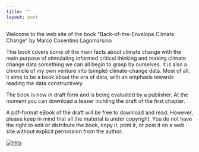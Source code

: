 ```yaml
---
title: ""
layout: post
---
```


Welcome to the web site of the book "Back-of-the-Envelope Climate Change"
by Marco Cosentino Lagomarsino

This book covers some of the main facts about climate change with the main purpose of stimulating informed critical thinking and making climate change data something we can all begin to grasp by ourselves. It is also a chronicle of my own venture into (simple) climate-change data. Most of all, it aims to be a book about the era of data, with an emphasis towards reading the data constructively.

The book is now in draft form and is being evaluated by a publisher. At the moment you can download a teaser inclding the draft of the first chapter. 

A pdf-format eBook of the draft will be free to download and read. However, please keep in mind that all the material is under copyright. You do not have the right to edit or distribute the book, copy it, print it, or post it on a web site without explicit permission from the author. 

[![Hits](https://hits.seeyoufarm.com/api/count/incr/badge.svg?url=https%3A%2F%2Fmcltone.github.io%2Fboe&count_bg=%23AEB6A7&title_bg=%239F9A9A&icon=mixcloud.svg&icon_color=%23D7D9E8&title=thank+you+for+visiting&edge_flat=false)](https://hits.seeyoufarm.com)

<!-- excerpt_separator -->

